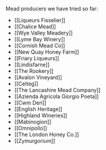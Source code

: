 Mead producers we have tried so far:

- [[Liqueurs Fisselier]]
- [[Chalice Mead]]
- [[Wye Valley Meadery]]
- [[Lyme Bay Winery]]
- [[Cornish Mead Co]]
- [[New Quay Honey Farm]]
- [[Friary Liqueurs]]
- [[Lindisfarne]]
- [[The Rookery]]
- [[Avalon Vineyard]]
- [[Celteg]]
- [[The Lancashire Mead Company]]
- [[Azienda Agricola Giorgio Poeta]]
- [[Cwm Deri]]
- [[English Heritage]]
- [[Highland Wineries]]
- [[Mabinogion]]
- [[Omnipollo]]
- [[The London Honey Co.]]
- [[Zymurgorium]]
